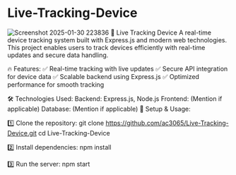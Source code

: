 # Live-Tracking-Device
![Screenshot 2025-01-30 223836](https://github.com/user-attachments/assets/20caa1a0-6f03-4749-ba03-4eb01f7f9dd3)
🚀 Live Tracking Device
A real-time device tracking system built with Express.js and modern web technologies. This project enables users to track devices efficiently with real-time updates and secure data handling.

🔥 Features:
✅ Real-time tracking with live updates
✅ Secure API integration for device data
✅ Scalable backend using Express.js
✅ Optimized performance for smooth tracking

🛠️ Technologies Used:
Backend: Express.js, Node.js
Frontend: (Mention if applicable)
Database: (Mention if applicable)
📌 Setup & Usage:

1️⃣ Clone the repository:
git clone https://github.com/ac3065/Live-Tracking-Device.git
cd Live-Tracking-Device

2️⃣ Install dependencies:
npm install

3️⃣ Run the server:
npm start
